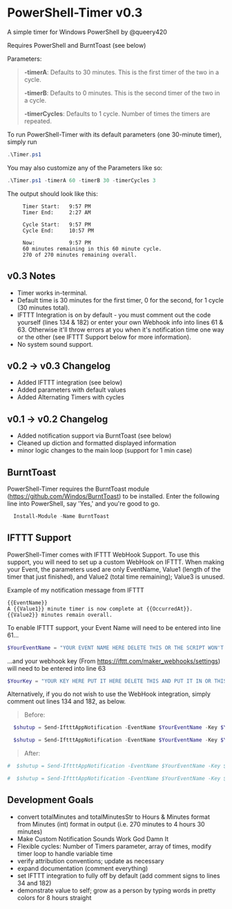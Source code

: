 # PowerShell-Timer v0.3
A simple timer for Windows PowerShell by @queery420

Requires PowerShell and BurntToast (see below)

Parameters:

> **-timerA**: Defaults to 30 minutes. This is the first timer of the two in a cycle.
>
> **-timerB**: Defaults to 0 minutes. This is the second timer of the two in a cycle.
>
> **-timerCycles**: Defaults to 1 cycle. Number of times the timers are repeated.

To run PowerShell-Timer with its default parameters (one 30-minute timer), simply run
```PowerShell
.\Timer.ps1
```
You may also customize any of the Parameters like so:
```PowerShell
.\Timer.ps1 -timerA 60 -timerB 30 -timerCycles 3 
```
The output should look like this:
```
     Timer Start:   9:57 PM
     Timer End:     2:27 AM
     
     Cycle Start:   9:57 PM
     Cycle End:     10:57 PM
     
     Now:           9:57 PM
     60 minutes remaining in this 60 minute cycle.
     270 of 270 minutes remaining overall.
```


## v0.3 Notes
- Timer works in-terminal.
- Default time is 30 minutes for the first timer, 0 for the second, for 1 cycle (30 minutes total).
- IFTTT Integration is on by default - you must comment out the code yourself (lines 134 & 182) or enter your own Webhook info into lines 61 & 63. Otherwise it'll throw errors at you when it's notification time one way or the other (see IFTTT Support below for more information).
- No system sound support.

## v0.2 -> v0.3 Changelog
- Added IFTTT integration (see below)
- Added parameters with default values
- Added Alternating Timers with cycles

## v0.1 -> v0.2 Changelog
- Added notification support via BurntToast (see below)
- Cleaned up diction and formatted displayed information
- minor logic changes to the main loop (support for 1 min case)


## BurntToast
PowerShell-Timer requires the BurntToast module (https://github.com/Windos/BurntToast) to be installed. Enter the following line into PowerShell, say 'Yes,' and you're good to go.

```PowerShell
  Install-Module -Name BurntToast
```


## IFTTT Support
PowerShell-Timer comes with IFTTT WebHook Support. To use this support, you will need to set up a custom WebHook on IFTTT.
When making your Event, the parameters used are only EventName, Value1 (length of the timer that just finished), and Value2 (total time remaining); Value3 is unused.

Example of my notification message from IFTTT
```
{{EventName}}
A {{Value1}} minute timer is now complete at {{OccurredAt}}.
{{Value2}} minutes remain overall.
```

To enable IFTTT support, your Event Name will need to be entered into line 61...
```ps1
$YourEventName = "YOUR EVENT NAME HERE DELETE THIS OR THE SCRIPT WON'T WORK"
```
...and your webhook key (From https://ifttt.com/maker_webhooks/settings) will need to be entered into line 63
```ps1
$YourKey = "YOUR KEY HERE PUT IT HERE DELETE THIS AND PUT IT IN OR THIS SCRIPT WON'T WORK"
```
Alternatively, if you do not wish to use the WebHook integration, simply comment out lines 134 and 182, as below.
> Before:
```ps1
  $shutup = Send-IftttAppNotification -EventName $YourEventName -Key $YourKey -Value1 $timerA -Value2 $totalMinutes
```
```ps1
  $shutup = Send-IftttAppNotification -EventName $YourEventName -Key $YourKey -Value1 $timerB -Value2 $totalMinutes
```
> After:
```ps1
#  $shutup = Send-IftttAppNotification -EventName $YourEventName -Key $YourKey -Value1 $timerA -Value2 $totalMinutes
```
```ps1
#  $shutup = Send-IftttAppNotification -EventName $YourEventName -Key $YourKey -Value1 $timerB -Value2 $totalMinutes
```

## Development Goals
- convert totalMinutes and totalMinutesStr to Hours & Minutes format from Minutes (int) format in output (i.e. 270 minutes to 4 hours 30 minutes)
- Make Custom Notification Sounds Work God Damn It
- Flexible cycles: Number of Timers parameter, array of times, modify timer loop to handle variable time
- verify attribution conventions; update as necessary
- expand documentation (comment everything)
- set IFTTT integration to fully off by default (add comment signs to lines 34 and 182)
- demonstrate value to self; grow as a person by typing words in pretty colors for 8 hours straight
